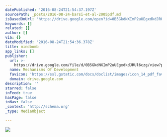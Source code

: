 ```yaml
---
datePublished: '2016-08-24T21:54:37.197Z'
sourcePath: _posts/2016-08-24-barsi-et-al-2005pdf.md
isBasedOnUrl: 'https://drive.google.com/open?id=0B5GkdNXImP2uUEgxdkdJRUl6czg'
keywords: []
related: []
author: []
via: {}
dateModified: '2016-08-24T21:54:36.378Z'
title: mindbomb
app_links: []
publisher:
  url: >-
    https://drive.google.com/file/d/0B5GkdNXImP2uUEgxdkdJRUl6czg/view?pref=2&pli=1
  name: Mechanisms Of Development
  favicon: 'https://ssl.gstatic.com/docs/doclist/images/icon_14_pdf_favicon.ico'
  domain: drive.google.com
description: ''
starred: false
inFeed: true
hasPage: false
inNav: false
_context: 'http://schema.org'
_type: MediaObject

---
```

![](https://the-grid-user-content.s3-us-west-2.amazonaws.com/12cbc3a0-225d-407d-ad02-79c59fd07247.jpg)